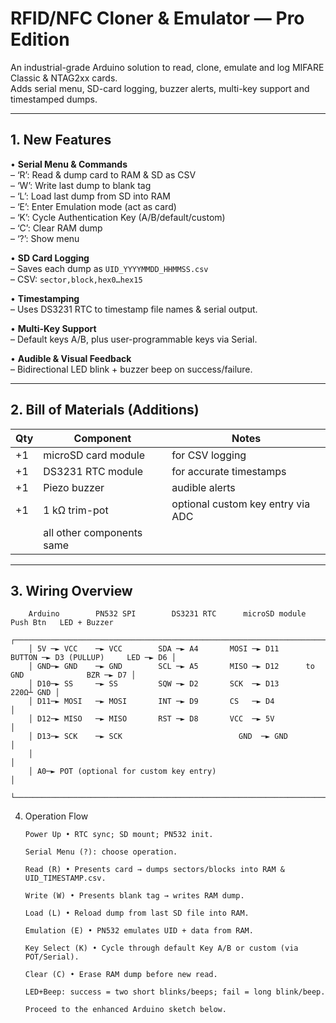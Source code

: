 # RFID/NFC Cloner & Emulator — Pro Edition

An industrial-grade Arduino solution to read, clone, emulate and log MIFARE Classic & NTAG2xx cards.  
Adds serial menu, SD-card logging, buzzer alerts, multi-key support and timestamped dumps.

---

## 1. New Features

• **Serial Menu & Commands**  
  – ‘R’: Read & dump card to RAM & SD as CSV  
  – ‘W’: Write last dump to blank tag  
  – ‘L’: Load last dump from SD into RAM  
  – ‘E’: Enter Emulation mode (act as card)  
  – ‘K’: Cycle Authentication Key (A/B/default/custom)  
  – ‘C’: Clear RAM dump  
  – ‘?’: Show menu

• **SD Card Logging**  
  – Saves each dump as `UID_YYYYMMDD_HHMMSS.csv`  
  – CSV: `sector,block,hex0…hex15`

• **Timestamping**  
  – Uses DS3231 RTC to timestamp file names & serial output.

• **Multi-Key Support**  
  – Default keys A/B, plus user-programmable keys via Serial.

• **Audible & Visual Feedback**  
  – Bidirectional LED blink + buzzer beep on success/failure.

---

## 2. Bill of Materials (Additions)

| Qty | Component                     | Notes                              |
|-----|-------------------------------|------------------------------------|
| +1  | microSD card module           | for CSV logging                    |
| +1  | DS3231 RTC module             | for accurate timestamps            |
| +1  | Piezo buzzer                  | audible alerts                     |
| +1  | 1 kΩ trim-pot                 | optional custom key entry via ADC  |
|     | all other components same     |                                    |

---

## 3. Wiring Overview

        Arduino        PN532 SPI        DS3231 RTC      microSD module      Push Btn   LED + Buzzer
        ┌───────────────────────────────────────────────────────────────────────────────────────────────┐
        │ 5V ─► VCC    ─► VCC        SDA ─► A4       MOSI ─► D11      BUTTON ─► D3 (PULLUP)     LED ─► D6 │
        │ GND─► GND    ─► GND        SCL ─► A5       MISO ─► D12      to GND              BZR ─► D7 │
        │ D10─► SS     ─► SS         SQW ─► D2       SCK  ─► D13                          220Ω┴ GND │
        │ D11─► MOSI   ─► MOSI       INT ─► D9       CS   ─► D4                                   │
        │ D12─► MISO   ─► MISO       RST ─► D8       VCC  ─► 5V                                   │
        │ D13─► SCK    ─► SCK                          GND  ─► GND                                  │
        │                                                                                         │
        │ A0─► POT (optional for custom key entry)                                               │
        └────────────────────────────────────────────────────────────────────────────────────────────┘

4. Operation Flow

       Power Up • RTC sync; SD mount; PN532 init.

       Serial Menu (?): choose operation.

       Read (R) • Presents card → dumps sectors/blocks into RAM & UID_TIMESTAMP.csv.

       Write (W) • Presents blank tag → writes RAM dump.

       Load (L) • Reload dump from last SD file into RAM.

       Emulation (E) • PN532 emulates UID + data from RAM.

       Key Select (K) • Cycle through default Key A/B or custom (via POT/Serial).

       Clear (C) • Erase RAM dump before new read.

       LED+Beep: success = two short blinks/beeps; fail = long blink/beep.

       Proceed to the enhanced Arduino sketch below.

